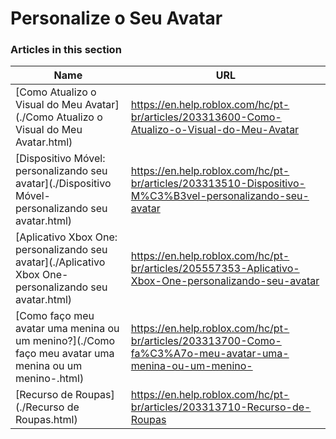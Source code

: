 # Personalize o Seu Avatar  
### Articles in this section
Name|URL
-|-
[Como Atualizo o Visual do Meu Avatar](./Como Atualizo o Visual do Meu Avatar.html) |https://en.help.roblox.com/hc/pt-br/articles/203313600-Como-Atualizo-o-Visual-do-Meu-Avatar
[Dispositivo Móvel: personalizando seu avatar](./Dispositivo Móvel- personalizando seu avatar.html) |https://en.help.roblox.com/hc/pt-br/articles/203313510-Dispositivo-M%C3%B3vel-personalizando-seu-avatar
[Aplicativo Xbox One: personalizando seu avatar](./Aplicativo Xbox One- personalizando seu avatar.html) |https://en.help.roblox.com/hc/pt-br/articles/205557353-Aplicativo-Xbox-One-personalizando-seu-avatar
[Como faço meu avatar uma menina ou um menino?](./Como faço meu avatar uma menina ou um menino-.html) |https://en.help.roblox.com/hc/pt-br/articles/203313700-Como-fa%C3%A7o-meu-avatar-uma-menina-ou-um-menino-
[Recurso de Roupas](./Recurso de Roupas.html) |https://en.help.roblox.com/hc/pt-br/articles/203313710-Recurso-de-Roupas